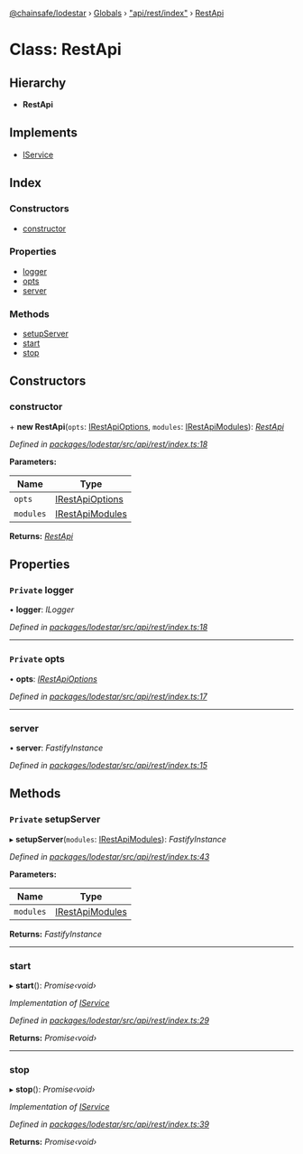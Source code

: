 [@chainsafe/lodestar](../README.md) › [Globals](../globals.md) › ["api/rest/index"](../modules/_api_rest_index_.md) › [RestApi](_api_rest_index_.restapi.md)

# Class: RestApi

## Hierarchy

* **RestApi**

## Implements

* [IService](../interfaces/_node_nodejs_.iservice.md)

## Index

### Constructors

* [constructor](_api_rest_index_.restapi.md#constructor)

### Properties

* [logger](_api_rest_index_.restapi.md#private-logger)
* [opts](_api_rest_index_.restapi.md#private-opts)
* [server](_api_rest_index_.restapi.md#server)

### Methods

* [setupServer](_api_rest_index_.restapi.md#private-setupserver)
* [start](_api_rest_index_.restapi.md#start)
* [stop](_api_rest_index_.restapi.md#stop)

## Constructors

###  constructor

\+ **new RestApi**(`opts`: [IRestApiOptions](../interfaces/_api_rest_options_.irestapioptions.md), `modules`: [IRestApiModules](../interfaces/_api_rest_interface_.irestapimodules.md)): *[RestApi](_api_rest_index_.restapi.md)*

*Defined in [packages/lodestar/src/api/rest/index.ts:18](https://github.com/ChainSafe/lodestar/blob/e23248925/packages/lodestar/src/api/rest/index.ts#L18)*

**Parameters:**

Name | Type |
------ | ------ |
`opts` | [IRestApiOptions](../interfaces/_api_rest_options_.irestapioptions.md) |
`modules` | [IRestApiModules](../interfaces/_api_rest_interface_.irestapimodules.md) |

**Returns:** *[RestApi](_api_rest_index_.restapi.md)*

## Properties

### `Private` logger

• **logger**: *ILogger*

*Defined in [packages/lodestar/src/api/rest/index.ts:18](https://github.com/ChainSafe/lodestar/blob/e23248925/packages/lodestar/src/api/rest/index.ts#L18)*

___

### `Private` opts

• **opts**: *[IRestApiOptions](../interfaces/_api_rest_options_.irestapioptions.md)*

*Defined in [packages/lodestar/src/api/rest/index.ts:17](https://github.com/ChainSafe/lodestar/blob/e23248925/packages/lodestar/src/api/rest/index.ts#L17)*

___

###  server

• **server**: *FastifyInstance*

*Defined in [packages/lodestar/src/api/rest/index.ts:15](https://github.com/ChainSafe/lodestar/blob/e23248925/packages/lodestar/src/api/rest/index.ts#L15)*

## Methods

### `Private` setupServer

▸ **setupServer**(`modules`: [IRestApiModules](../interfaces/_api_rest_interface_.irestapimodules.md)): *FastifyInstance*

*Defined in [packages/lodestar/src/api/rest/index.ts:43](https://github.com/ChainSafe/lodestar/blob/e23248925/packages/lodestar/src/api/rest/index.ts#L43)*

**Parameters:**

Name | Type |
------ | ------ |
`modules` | [IRestApiModules](../interfaces/_api_rest_interface_.irestapimodules.md) |

**Returns:** *FastifyInstance*

___

###  start

▸ **start**(): *Promise‹void›*

*Implementation of [IService](../interfaces/_node_nodejs_.iservice.md)*

*Defined in [packages/lodestar/src/api/rest/index.ts:29](https://github.com/ChainSafe/lodestar/blob/e23248925/packages/lodestar/src/api/rest/index.ts#L29)*

**Returns:** *Promise‹void›*

___

###  stop

▸ **stop**(): *Promise‹void›*

*Implementation of [IService](../interfaces/_node_nodejs_.iservice.md)*

*Defined in [packages/lodestar/src/api/rest/index.ts:39](https://github.com/ChainSafe/lodestar/blob/e23248925/packages/lodestar/src/api/rest/index.ts#L39)*

**Returns:** *Promise‹void›*
